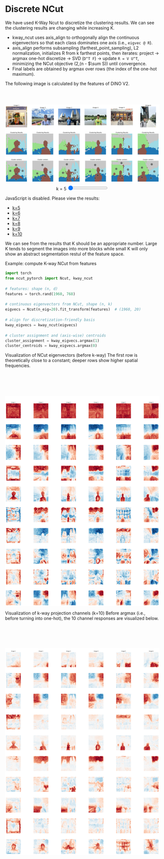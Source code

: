 # Discrete NCut

We have used K-Way Ncut to discretize the clustering results. We can see the clustering results are changing while increasing K.

- kway_ncut uses axis_align to orthogonally align the continuous eigenvectors so that each class dominates one axis (i.e., `eigvec @ R`).
- axis_align performs subsampling (farthest_point_sampling), L2 normalization, initializes R from k farthest points, then iterates: project → argmax one-hot discretize → SVD (`D^T F`) → update `R = V U^T`, minimizing the NCut objective \(2\,(n - $\sum S)\) until convergence.
- Final labels are obtained by argmax over rows (the index of the one-hot maximum).

The following image is calculated by the features of DINO V2.

<div id="discrete-ncut-slider" style="text-align:center;">
<div>
<img id="k-image" src="images/k_5.png" alt="Discrete NCut result for k=5" style="max-width:100%; height:auto; display:block; margin:0 auto; clip-path: inset(15% 0 0 0); -webkit-clip-path: inset(15% 0 0 0);" />
</div>
<div style="margin-top:8px;">
<label for="k-slider">k = <span id="k-value">5</span></label>
<input type="range" id="k-slider" min="5" max="10" step="1" value="5" />
</div>
</div>
<script>
(function(){
var slider = document.getElementById('k-slider');
var valueEl = document.getElementById('k-value');
var imgEl = document.getElementById('k-image');
if (!slider || !valueEl || !imgEl) return;
function update(){
var k = parseInt(slider.value, 10);
valueEl.textContent = k;
imgEl.src = 'images/k_' + k + '.png';
imgEl.alt = 'Discrete NCut result for k=' + k;
}
slider.addEventListener('input', update);
slider.addEventListener('change', update);
update();
})();
</script>
<noscript>
<p>JavaScript is disabled. Please view the results:</p>
<ul>
<li><a href="images/k_5.png">k=5</a></li>
<li><a href="images/k_6.png">k=6</a></li>
<li><a href="images/k_7.png">k=7</a></li>
<li><a href="images/k_8.png">k=8</a></li>
<li><a href="images/k_9.png">k=9</a></li>
<li><a href="images/k_10.png">k=10</a></li>
</ul>
</noscript>

We can see from the results that K should be an appropriate number. Large K tends to segment the images into more blocks while small K will only show an abstract segmentation restul of the feature space.


Example: compute K-way NCut from features
```python
import torch
from ncut_pytorch import Ncut, kway_ncut

# features: shape (n, d)
features = torch.rand(1960, 768)

# continuous eigenvectors from NCut, shape (n, k)
eigvecs = Ncut(n_eig=20).fit_transform(features)  # (1960, 20)

# align for discretization-friendly basis
kway_eigvecs = kway_ncut(eigvecs)

# cluster assignment and (axis-wise) centroids
cluster_assignment = kway_eigvecs.argmax(1)
cluster_centroids = kway_eigvecs.argmax(0)
```


Visualization of NCut eigenvectors (before k-way)
The first row is theoretically close to a constant; deeper rows show higher spatial frequencies.

<div style="text-align:center;">
<img src="images/ncut_batch_eigenvectors.png" alt="NCut eigenvectors (before k-way)" style="max-width:100%; height:auto; display:block; margin:0 auto; clip-path: inset(10% 0 0 0); -webkit-clip-path: inset(10% 0 0 0);" />
</div>

Visualization of k-way projection channels (k=10)
Before argmax (i.e., before turning into one-hot), the 10 channel responses are visualized below.

<div style="text-align:center;">
<img src="images/ncut_kway_all_dimensions.png" alt="K-way eigenvectors channels (k=10), before argmax" style="max-width:100%; height:auto; display:block; margin:0 auto; clip-path: inset(10% 0 0 0); -webkit-clip-path: inset(10% 0 0 0);" />
</div>
